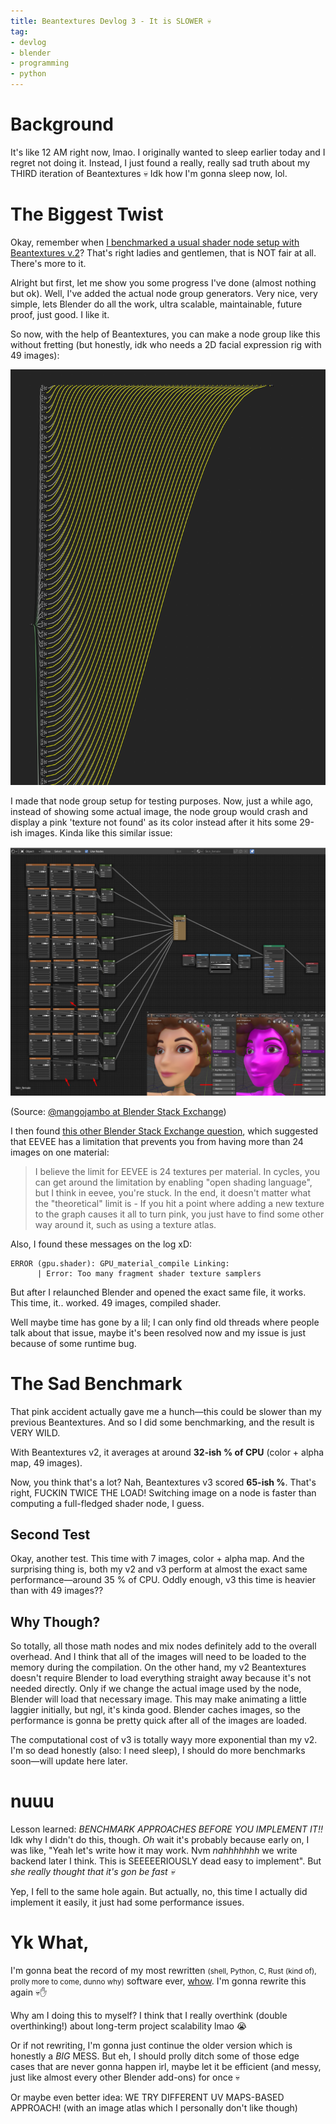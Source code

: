 ```yaml
---
title: Beantextures Devlog 3 - It is SLOWER 💀
tag:
- devlog
- blender
- programming
- python
---
```


# Background
It's like 12 AM right now, lmao. I originally wanted to sleep earlier today and I regret not doing it. Instead, I just found a really, really sad truth about my THIRD iteration of Beantextures 💀 Idk how I'm gonna sleep now, lol.


# The Biggest Twist

Okay, remember when [I benchmarked a usual shader node setup with Beantextures v.2](https://daringcuteseal.github.io/blog/beantextures-devlog-1/#so-whats-the-catch)? That's right ladies and gentlemen, that is NOT fair at all. There's more to it.

Alright but first, let me show you some progress I've done (almost nothing but ok). Well, I've added the actual node group generators. Very nice, very simple, lets Blender do all the work, ultra scalable, maintainable, future proof, just good. I like it.

So now, with the help of Beantextures, you can make a node group like this without fretting (but honestly, idk who needs a 2D facial expression rig with 49 images):

![Beantextures node group generator result](/blog/image/beantextures-3-node-tree.png)

I made that node group setup for testing purposes. Now, just a while ago, instead of showing some actual image, the node group would crash and display a pink 'texture not found' as its color instead after it hits some 29-ish images. Kinda like this similar issue:

![Shader error image](/blog/image/eevee-error.png)

(Source: [@mangojambo at Blender Stack Exchange](https://blender.stackexchange.com/questions/136315/blender-2-8-eevee-is-there-a-limit-for-image-nodes-quantity-in-a-material))

I then found [this other Blender Stack Exchange question](https://blender.stackexchange.com/questions/208648/pink-material-when-using-2-x-pbr-principled-bsdf-materials-into-a-mix-shader-w), which suggested that EEVEE has a limitation that prevents you from having more than 24 images on one material:

> I believe the limit for EEVEE is 24 textures per material. In cycles, you can get around the limitation by enabling "open shading language", but I think in eevee, you're stuck. In the end, it doesn't matter what the "theoretical" limit is - If you hit a point where adding a new texture to the graph causes it all to turn pink, you just have to find some other way around it, such as using a texture atlas.

Also, I found these messages on the log xD:

```
ERROR (gpu.shader): GPU_material_compile Linking: 
      | Error: Too many fragment shader texture samplers
```

But after I relaunched Blender and opened the exact same file, it works. This time, it.. worked. 49 images, compiled shader.

Well maybe time has gone by a lil; I can only find old threads where people talk about that issue, maybe it's been resolved now and my issue is just because of some runtime bug.

# The Sad Benchmark

That pink accident actually gave me a hunch—this could be slower than my previous Beantextures. And so I did some benchmarking, and the result is VERY WILD.

With Beantextures v2, it averages at around **32-ish % of CPU** (color + alpha map, 49 images).

Now, you think that's a lot? Nah, Beantextures v3 scored **65-ish %**. That's right, FUCKIN TWICE THE LOAD! Switching image on a node is faster than computing a full-fledged shader node, I guess.

## Second Test
Okay, another test. This time with 7 images, color + alpha map. And the surprising thing is, both my v2 and v3 perform at almost the exact same performance—around 35 % of CPU. Oddly enough, v3 this time is heavier than with 49 images??


## Why Though?
So totally, all those math nodes and mix nodes definitely add to the overall overhead. And I think that all of the images will need to be loaded to the memory during the compilation. On the other hand, my v2 Beantextures doesn't require Blender to load everything straight away because it's not needed directly. Only if we change the actual image used by the node, Blender will load that necessary image. This may make animating a little laggier initially, but ngl, it's kinda good. Blender caches images, so the performance is gonna be pretty quick after all of the images are loaded.

The computational cost of v3 is totally wayy more exponential than my v2. I'm so dead honestly (also: I need sleep), I should do more benchmarks soon—will update here later.

# nuuu
Lesson learned: *BENCHMARK APPROACHES BEFORE YOU IMPLEMENT IT!!* Idk why I didn't do this, though. *Oh* wait it's probably because early on, I was like, "Yeah let's write how it may work. Nvm *nahhhhhhh* we write backend later I think. This is SEEEEERIOUSLY dead easy to implement". But *she really thought that it's gon be fast 💀*

Yep, I fell to the same hole again. But actually, no, this time I actually did implement it easily, it just had some performance issues.

# Yk What,
I'm gonna beat the record of my most rewritten <small>(shell, Python, C, Rust (kind of), prolly more to come, dunno why)</small> software ever, [whow](https://github.com/DaringCuteSeal/whow). I'm gonna rewrite this again 💀✋ 

Why am I doing this to myself? I think that I really overthink (double overthinking!) about long-term project scalability lmao 😭

Or if not rewriting, I'm gonna just continue the older version which is honestly a *BIG* MESS. But eh, I should prolly ditch some of those edge cases that are never gonna happen irl, maybe let it be efficient (and messy, just like almost every other Blender add-ons) for once 💀

Or maybe even better idea: WE TRY DIFFERENT UV MAPS-BASED APPROACH! (with an image atlas which I personally don't like though)
